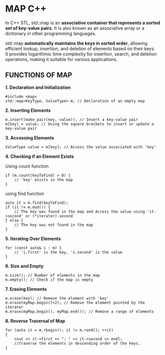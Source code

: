 # MAP C++

In C++ STL, std::map is an **associative container that represents a sorted set of key-value pairs**. It is also known as an associative array or a dictionary in other programming languages. 

std::map **automatically maintains the keys in sorted order**, allowing efficient lookup, insertion, and deletion of elements based on their keys. <br>
It provides logarithmic time complexity for insertion, search, and deletion operations, making it suitable for various applications.

## FUNCTIONS OF MAP 

**1. Declaration and Initialization**

```
#include <map>
std::map<KeyType, ValueType> m; // Declaration of an empty map 
```

**2. Inserting Elements**

```
m.insert(make_pair(key, value)); // Insert a key-value pair
m[key] = value; // Using the square brackets to insert or update a key-value pair
```

**3. Accessing Elements**

```
ValueType value = m[key]; // Access the value associated with 'key'
```

**4. Checking if an Element Exists**

Using count function
```
if (m.count(keyToFind) > 0) {
    // 'key' exists in the map
}
```

using find function
```
auto it = m.find(keyToFind);
if (it != m.end()) {
    // The key was found in the map and Access the value using 'it->second' or (*iterator).second
} else {
    // The key was not found in the map
}
```

**5. Iterating Over Elements**

```
for (const auto& i : m) {
    // 'i.first' is the key, 'i.second' is the value
}
```

**6. Size and Empty**

```
m.size(); // Number of elements in the map
m.empty(); // Check if the map is empty
```

**7. Erasing Elements**

```
m.erase(key); // Remove the element with 'key'
m.erase(myMap.begin()+2); // Remove the element pointed by the iterator
m.erase(myMap.begin(), myMap.end()); // Remove a range of elements
```

**8. Reverse Traversal of Map**

```
for (auto it = m.rbegin(); it != m.rend(); ++it)
{
    cout << it->first << ": " << it->second << endl;
    //traverse the elements in descending order of the keys.
}
```
